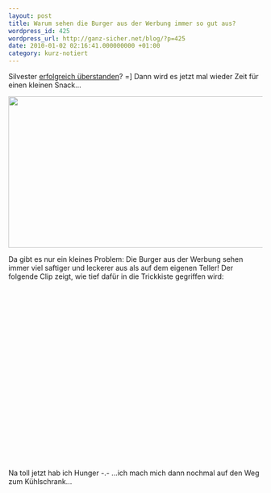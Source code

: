 ```yaml
---
layout: post
title: Warum sehen die Burger aus der Werbung immer so gut aus?
wordpress_id: 425
wordpress_url: http://ganz-sicher.net/blog/?p=425
date: 2010-01-02 02:16:41.000000000 +01:00
category: kurz-notiert
---
```

Silvester [erfolgreich überstanden](http://2.media.tumblr.com/tumblr_kvkqe1mB3D1qzpwi0o1_500.jpg)? =] Dann wird es jetzt mal wieder Zeit für einen kleinen Snack...

<img class="borderimg centered" src="/wp-content/uploads/tall-hamburger.jpg" alt="" width="569" height="300" />

Da gibt es nur ein kleines Problem: Die Burger aus der Werbung sehen immer viel saftiger und leckerer aus als auf dem eigenen Teller! Der folgende Clip zeigt, wie tief dafür in die Trickkiste gegriffen wird:

<object classid="clsid:d27cdb6e-ae6d-11cf-96b8-444553540000" width="425" height="344" codebase="http://download.macromedia.com/pub/shockwave/cabs/flash/swflash.cab#version=6,0,40,0"><param name="allowFullScreen" value="true" /><param name="allowscriptaccess" value="always" /><param name="src" value="http://www.youtube.com/v/fUjz_eiIX8k&amp;hl=de_DE&amp;fs=1&amp;color1=0x006699&amp;color2=0x54abd6" /><param name="allowfullscreen" value="true" /><embed type="application/x-shockwave-flash" width="425" height="344" src="http://www.youtube.com/v/fUjz_eiIX8k&amp;hl=de_DE&amp;fs=1&amp;color1=0x006699&amp;color2=0x54abd6" allowscriptaccess="always" allowfullscreen="true"></embed></object>

Na toll jetzt hab ich Hunger -.- ...ich mach mich dann nochmal auf den Weg zum Kühlschrank...
